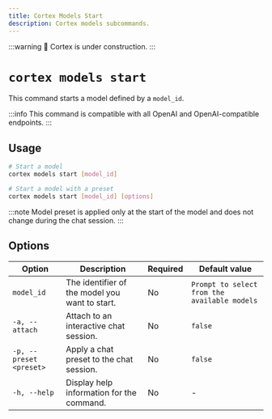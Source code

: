 ```yaml
---
title: Cortex Models Start
description: Cortex models subcommands.
---
```


:::warning
🚧 Cortex is under construction.
:::

# `cortex models start`

This command starts a model defined by a `model_id`.

:::info
This command is compatible with all OpenAI and OpenAI-compatible endpoints.
:::

## Usage

```bash
# Start a model
cortex models start [model_id]

# Start a model with a preset
cortex models start [model_id] [options]
```

:::note
Model preset is applied only at the start of the model and does not change during the chat session.
:::

## Options

| Option                   | Description                                                               | Required | Default value |
|--------------------------|---------------------------------------------------------------------------|----------|---------------|
| `model_id`                | The identifier of the model you want to start.                                                           | No       |      `Prompt to select from the available models`         |
| `-a, --attach`           | Attach to an interactive chat session.                                    | No       | `false`         |
| `-p, --preset <preset>`  | Apply a chat preset to the chat session.                                  | No       | `false`         |
| `-h, --help`             | Display help information for the command.                                 | No       |   -            |


